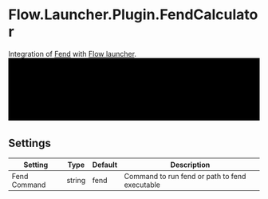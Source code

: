 # Flow.Launcher.Plugin.FendCalculator

Integration of [Fend](https://printfn.github.io/fend/) with [Flow launcher](https://github.com/Flow-Launcher/Flow.Launcher).
![](assets/FendCalculator.gif)

## Settings

| Setting      | Type   | Default | Description                                    |
| ------------ | ------ | ------- | ---------------------------------------------- |
| Fend Command | string | fend    | Command to run fend or path to fend executable | 